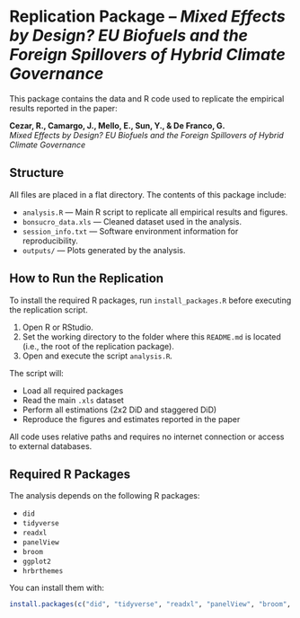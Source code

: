 # Replication Package – *Mixed Effects by Design? EU Biofuels and the Foreign Spillovers of Hybrid Climate Governance*

This package contains the data and R code used to replicate the empirical results reported in the paper:

**Cezar, R., Camargo, J., Mello, E., Sun, Y., & De Franco, G.**  
*Mixed Effects by Design? EU Biofuels and the Foreign Spillovers of Hybrid Climate Governance*  

## Structure

All files are placed in a flat directory. The contents of this package include:

- `analysis.R` — Main R script to replicate all empirical results and figures.
- `bonsucro_data.xls` — Cleaned dataset used in the analysis.
- `session_info.txt` — Software environment information for reproducibility.
- `outputs/` — Plots generated by the analysis.

## How to Run the Replication

To install the required R packages, run `install_packages.R` before executing the replication script.

1. Open R or RStudio.
2. Set the working directory to the folder where this `README.md` is located (i.e., the root of the replication package).
3. Open and execute the script `analysis.R`.

The script will:

- Load all required packages
- Read the main `.xls` dataset
- Perform all estimations (2x2 DiD and staggered DiD)
- Reproduce the figures and estimates reported in the paper

All code uses relative paths and requires no internet connection or access to external databases.

## Required R Packages

The analysis depends on the following R packages:

- `did`
- `tidyverse`
- `readxl`
- `panelView`
- `broom`
- `ggplot2`
- `hrbrthemes`

You can install them with:

```r
install.packages(c("did", "tidyverse", "readxl", "panelView", "broom", "ggplot2", "hrbrthemes"))
